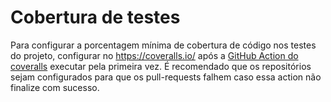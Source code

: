 # Cobertura de testes

Para configurar a porcentagem mínima de cobertura de código nos testes do projeto, configurar no https://coveralls.io/ após a [GitHub Action do coveralls](../.github/workflows/elixir.yml#L130) executar pela primeira vez. É recomendado que os repositórios sejam configurados para que os pull-requests falhem caso essa action não finalize com sucesso.